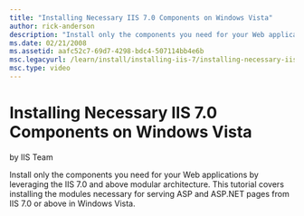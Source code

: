 ```yaml
---
title: "Installing Necessary IIS 7.0 Components on Windows Vista"
author: rick-anderson
description: "Install only the components you need for your Web applications by leveraging the IIS 7.0 and above modular architecture. This tutorial covers installing the..."
ms.date: 02/21/2008
ms.assetid: aafc52c7-69d7-4298-bdc4-507114bb4e6b
msc.legacyurl: /learn/install/installing-iis-7/installing-necessary-iis-components-on-windows-vista
msc.type: video
---
```

# Installing Necessary IIS 7.0 Components on Windows Vista

by IIS Team

Install only the components you need for your Web applications by leveraging the IIS 7.0 and above modular architecture. This tutorial covers installing the modules necessary for serving ASP and ASP.NET pages from IIS 7.0 or above in Windows Vista. 